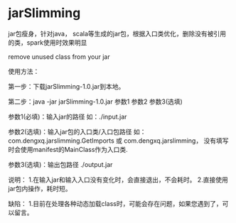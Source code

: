 # jarSlimming
jar包瘦身，针对java， scala等生成的jar包，根据入口类优化，删除没有被引用的类，spark使用时效果明显

remove unused class from your jar


使用方法：

第一步：下载jarSlimming-1.0.jar到本地。

第二步：java -jar jarSlimming-1.0.jar 参数1 参数2 参数3(选填)

参数1(必填)：输入jar的路径 如：./input.jar

参数2(选填)：输入jar包的入口类/入口包路径 如：com.dengxq.jarslimming.GetImports 或 com.dengxq.jarslimming，
没有填写时会使用manifest的MainClass作为入口类.

参数3(选填)：输出包路径 ./output.jar

说明：
1.在输入jar和输入入口没有变化时，会直接退出，不会耗时。
2.直接使用jar包内操作，耗时短。

缺陷：
1.目前在处理各种动态加载class时，可能会存在问题，如果您遇到了，可以留言。
